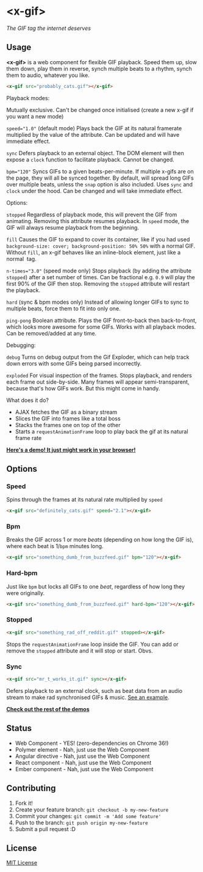 # &lt;x-gif&gt;

_The GIF tag the internet deserves_

## Usage

**&lt;x-gif&gt;** is a web component for flexible GIF playback. Speed them up, slow them down, play them in reverse, synch multiple beats to a rhythm, synch them to audio, whatever you like.

```html
<x-gif src="probably_cats.gif"></x-gif>
```

Playback modes:

Mutually exclusive. Can't be changed once initialised (create a new x-gif if you want a new mode)

`speed="1.0"` (default mode)
Plays back the GIF at its natural framerate multiplied by the value of the attribute. Can be updated and will have immediate effect.

`sync`
Defers playback to an external object. The DOM element will then expose a `clock` function to facilitate playback. Cannot be changed.

`bpm="120"`
Syncs GIFs to a given beats-per-minute. If multiple x-gifs are on the page, they will all be synced together. By default, will spread long GIFs over multiple beats, unless the `snap` option is also included. Uses `sync` and `clock` under the hood. Can be changed and will take immediate effect.

Options:

`stopped`
Regardless of playback mode, this will prevent the GIF from animating. Removing this attribute resumes playback. In `speed` mode, the GIF will always resume playback from the beginning.

`fill`
Causes the GIF to expand to cover its container, like if you had used `background-size: cover; background-position: 50% 50%` with a normal GIF. Without `fill`, an x-gif behaves like an inline-block element, just like a normal <img> tag.

`n-times="3.0"` (speed mode only)
Stops playback (by adding the attribute `stopped`) after a set number of times. Can be fractional e.g. `0.9` will play the first 90% of the GIF then stop. Removing the `stopped` attribute will restart the playback.

`hard` (sync & bpm modes only)
Instead of allowing longer GIFs to sync to multiple beats, force them to fit into only one.

`ping-pong`
Boolean attribute. Plays the GIF front-to-back then back-to-front, which looks more awesome for some GIFs. Works with all playback modes. Can be removed/added at any time.

Debugging:

`debug`
Turns on debug output from the Gif Exploder, which can help track down errors with some GIFs being parsed incorrectly.

`exploded`
For visual inspection of the frames. Stops playback, and renders each frame out side-by-side. Many frames will appear semi-transparent, because that's how GIFs work. But this might come in handy.

What does it do?

* AJAX fetches the GIF as a binary stream
* Slices the GIF into frames like a total boss
* Stacks the frames one on top of the other
* Starts a `requestAnimationFrame` loop to play back the gif at its natural frame rate

**[Here's a demo! It just might work in your browser!](http://geelen.github.io/x-gif)**

## Options

### Speed

Spins through the frames at its natural rate multiplied by `speed`

```html
<x-gif src="definitely_cats.gif" speed="2.1"></x-gif>
```

### Bpm

Breaks the GIF across 1 or more _beats_ (depending on how long the GIF is), where each beat is 1/`bpm` minutes long.

```html
<x-gif src="something_dumb_from_buzzfeed.gif" bpm="120"></x-gif>
```

### Hard-bpm

Just like `bpm` but locks all GIFs to one _beat_, regardless of how long they were originally.

```html
<x-gif src="something_dumb_from_buzzfeed.gif" hard-bpm="120"></x-gif>
```

### Stopped

```html
<x-gif src="something_rad_off_reddit.gif" stopped></x-gif>
```

Stops the `requestAnimationFrame` loop inside the GIF. You can add or remove the `stopped` attribute and it will stop or start. Obvs.


### Sync

```html
<x-gif src="mr_t_works_it.gif" sync></x-gif>
```

Defers playback to an external clock, such as beat data from an audio stream to make rad synchronised GIFs & music. [See an example](http://geelen.github.io/x-gif/demos/audio.html).

**[Check out the rest of the demos](http://geelen.github.io/x-gif)**

## Status

* Web Component - YES! (zero-dependencies on Chrome 36!)
* Polymer element - Nah, just use the Web Component
* Angular directive - Nah, just use the Web Component
* React component - Nah, just use the Web Component
* Ember component - Nah, just use the Web Component

## Contributing

1. Fork it!
2. Create your feature branch: `git checkout -b my-new-feature`
3. Commit your changes: `git commit -m 'Add some feature'`
4. Push to the branch: `git push origin my-new-feature`
5. Submit a pull request :D

## License

[MIT License](http://opensource.org/licenses/MIT)
